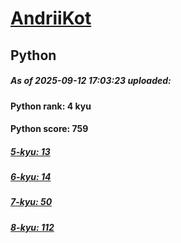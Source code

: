 # [AndriiKot](https://www.codewars.com/users/AndriiKot) 
## Python

##### As of 2025-09-12 17:03:23 uploaded:

#### Python rank: 4 kyu

#### Python score: 759

##### [5-kyu: 13](https://github.com/AndriiKot/Python__CodeWars/tree/main/kyu-5)

##### [6-kyu: 14](https://github.com/AndriiKot/Python__CodeWars/tree/main/kyu-6)

##### [7-kyu: 50](https://github.com/AndriiKot/Python__CodeWars/tree/main/kyu-7)

##### [8-kyu: 112](https://github.com/AndriiKot/Python__CodeWars/tree/main/kyu-8)

